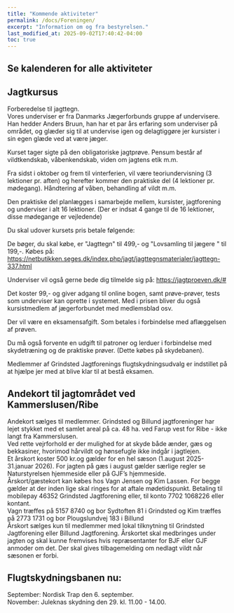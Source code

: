 ```yaml
---
title: "Kommende aktiviteter"
permalink: /docs/Foreningen/
excerpt: "Information om og fra bestyrelsen."
last_modified_at: 2025-09-02T17:40:42-04:00
toc: true
---
```

## Se kalenderen for alle aktiviteter 
## Jagtkursus   
Forberedelse til jagttegn.    
Vores underviser er fra Danmarks Jægerforbunds gruppe af undervisere. Han hedder Anders Bruun, han har et par års erfaring som underviser på området, og glæder sig til at undervise igen og delagtiggøre jer kursister i sin egen glæde ved at være jæger.   

Kurset tager sigte på den obligatoriske jagtprøve. Pensum består af vildtkendskab, våbenkendskab, viden om jagtens etik m.m.  

Fra sidst i oktober og frem til vinterferien, vil være teoriundervisning (3 lektioner pr. aften) og herefter kommer den praktiske del (4 lektioner pr. mødegang). Håndtering af våben, behandling af vildt m.m.   

Den praktiske del planlægges i samarbejde mellem, kursister, jagtforening og underviser i alt 16 lektioner. (Der er indsat 4 gange til de 16 lektioner, disse mødegange er vejledende)   

Du skal udover kursets pris betale følgende:

De bøger, du skal købe, er "Jagttegn" til 499,- og "Lovsamling til jægere " til 199,-. Købes på: https://netbutikken.seges.dk/index.php/jagt/jagttegnsmaterialer/jagttegn-337.html

Underviser vil også gerne bede dig tilmelde sig på: https://jagtproeven.dk/#   

Det koster 99,- og giver adgang til online bogen, samt prøve-prøver, tests som underviser kan oprette i systemet. Med i prisen bliver du også kursistmedlem af jægerforbundet med medlemsblad osv.   

Der vil være en eksamensafgift. Som betales i forbindelse med aflæggelsen af prøven.   


Du må også forvente en udgift til patroner og lerduer i forbindelse med skydetræning og de praktiske prøver. (Dette købes på skydebanen).   

Medlemmer af Grindsted Jagtforenings flugtskydningsudvalg er indstillet på at hjælpe jer med at blive klar til at  bestå eksamen.   

## Andekort til jagtområdet ved Kammerslusen/Ribe     
Andekort sælges til medlemmer.
Grindsted og Billund jagtforeninger har lejet stykket med et samlet areal på ca. 48 ha. ved Farup vest for Ribe - ikke langt fra Kammerslusen.     
Ved rette vejrforhold er der mulighed for at skyde både ænder, gæs og bekkasiner, hvorimod hårvildt og hønsefugle ikke indgår i jagtlejen.     
Et årskort koster 500 kr.og gælder for en hel sæson (1.august 2025- 31.januar 2026). For jagten på gæs i august gælder særlige regler se Naturstyrelsen hjemmeside eller på GJF’s hjemmeside.     
Årskort/gæstekort kan købes hos Vagn Jensen og Kim Lassen. For begge gælder at der inden lige skal ringes for at aftale mødetidspunkt. Betaling til mobilepay 46352 Grindsted Jagtforening eller, til konto 7702 1068226 eller kontant.     
Vagn træffes på 5157 8740 og bor Sydtoften 81 i Grindsted og Kim træffes på 2773 1731 og bor Plougslundvej 183 i Billund     
Årskort sælges kun til medlemmer med lokal tilknytning til Grindsted Jagtforening eller Billund Jagtforening. Årskortet skal medbringes under jagten og skal kunne fremvises hvis repræsentanter for BJF eller GJF anmoder om det. Der skal gives tilbagemelding om nedlagt vildt når sæsonen er forbi.    
     
## Flugtskydningsbanen nu:      
September: Nordisk Trap den 6. september.    
November: Juleknas skydning den 29. kl. 11.00 - 14.00.   
